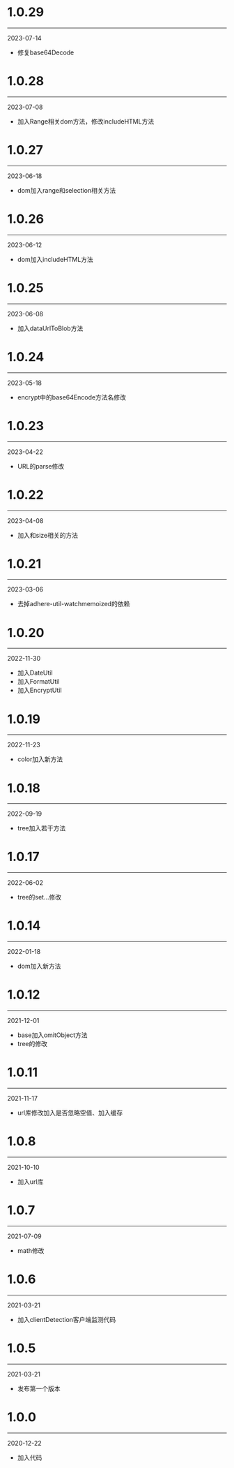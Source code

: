 # 1.0.29

***

2023-07-14

* 修复base64Decode

# 1.0.28

***

2023-07-08

* 加入Range相关dom方法，修改includeHTML方法

# 1.0.27

***

2023-06-18

* dom加入range和selection相关方法

# 1.0.26

***

2023-06-12

* dom加入includeHTML方法

# 1.0.25

***

2023-06-08

* 加入dataUrlToBlob方法

# 1.0.24

***

2023-05-18

* encrypt中的base64Encode方法名修改

# 1.0.23

***

2023-04-22

* URL的parse修改

# 1.0.22

***

2023-04-08

* 加入和size相关的方法

# 1.0.21

***

2023-03-06

* 去掉adhere-util-watchmemoized的依赖

# 1.0.20

***

2022-11-30

* 加入DateUtil
* 加入FormatUtil
* 加入EncryptUtil

# 1.0.19

***

2022-11-23

* color加入新方法

# 1.0.18

***

2022-09-19

* tree加入若干方法

# 1.0.17

***

2022-06-02

* tree的set...修改

# 1.0.14

***

2022-01-18

* dom加入新方法

# 1.0.12

***

2021-12-01

* base加入omitObject方法
* tree的修改

# 1.0.11

***

2021-11-17

* url库修改加入是否忽略空值、加入缓存

# 1.0.8

***

2021-10-10

* 加入url库

# 1.0.7

***

2021-07-09

* math修改

# 1.0.6

***

2021-03-21

* 加入clientDetection客户端监测代码

# 1.0.5

***

2021-03-21

* 发布第一个版本

# 1.0.0

***

2020-12-22

* 加入代码
